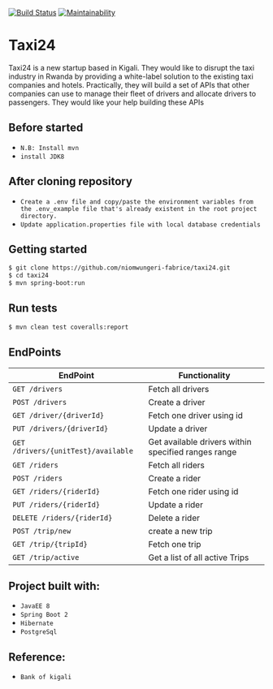 [![Build Status](https://travis-ci.com/niomwungeri-fabrice/taxi24.svg?branch=master)](https://travis-ci.com/niomwungeri-fabrice/taxi24)
[![Maintainability](https://api.codeclimate.com/v1/badges/ed8986a3c3701bd22341/maintainability)](https://codeclimate.com/github/niomwungeri-fabrice/taxi24/maintainability)

# Taxi24

Taxi24 is a new startup based in Kigali. They would like to disrupt the taxi industry in Rwanda by providing a white-label solution to the existing taxi companies and hotels. Practically, they will build a set of APIs that other companies can use to manage their fleet of drivers and allocate drivers to passengers. They would like your help building these APIs

## Before started

- `N.B: Install mvn`
- `install JDK8`

## After cloning repository

- `Create a .env file and copy/paste the environment variables from the .env_example file that's already existent in the root project directory.`
- `Update application.properties file with local database credentials`

## Getting started

```sh
$ git clone https://github.com/niomwungeri-fabrice/taxi24.git
$ cd taxi24
$ mvn spring-boot:run
```

## Run tests

```sh
$ mvn clean test coveralls:report
```
## EndPoints

| EndPoint                     | Functionality             |
| ---------------------------- | ------------------------- |
| `GET /drivers`               | Fetch all drivers         |
| `POST /drivers`              | Create a driver           |
| `GET /driver/{driverId}`     | Fetch one driver using id |
| `PUT /drivers/{driverId}`    | Update a driver           |
| `GET /drivers/{unitTest}/available` | Get available drivers within specified ranges range |
| `GET /riders`               | Fetch all riders         |
| `POST /riders`              | Create a rider           |
| `GET /riders/{riderId}`     | Fetch one rider using id |
| `PUT /riders/{riderId}`    | Update a rider           |
| `DELETE /riders/{riderId}` | Delete a rider           |
| `POST /trip/new`|create a new trip|
| `GET /trip/{tripId}`|Fetch one trip|
| `GET /trip/active`|Get a list of all active Trips|


## Project built with:

- `JavaEE 8`
- `Spring Boot 2`
- `Hibernate`
- `PostgreSql`

## Reference:
- `Bank of kigali`
